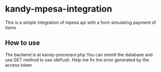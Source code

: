 # kandy-mpesa-integration

This is a simple integration of mpesa api with a form simulating payment of items

## How to use
The backend is at kandy-processor.php
You can ommit the database and use GET method to use stkPush.
Help me fix the error generated by the access token
